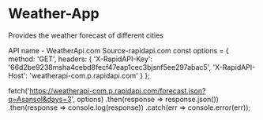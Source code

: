 # Weather-App
Provides the weather forecast of different cities

API name - WeatherApi.com  Source-rapidapi.com
const options = {
	method: 'GET',
	headers: {
		'X-RapidAPI-Key': '66d2be9238msha4cebd8fecf47eap1cec3bjsnf5ee297abac5',
		'X-RapidAPI-Host': 'weatherapi-com.p.rapidapi.com'
	}
};

fetch('https://weatherapi-com.p.rapidapi.com/forecast.json?q=Asansol&days=3', options)
	.then(response => response.json())
	.then(response => console.log(response))
	.catch(err => console.error(err));
